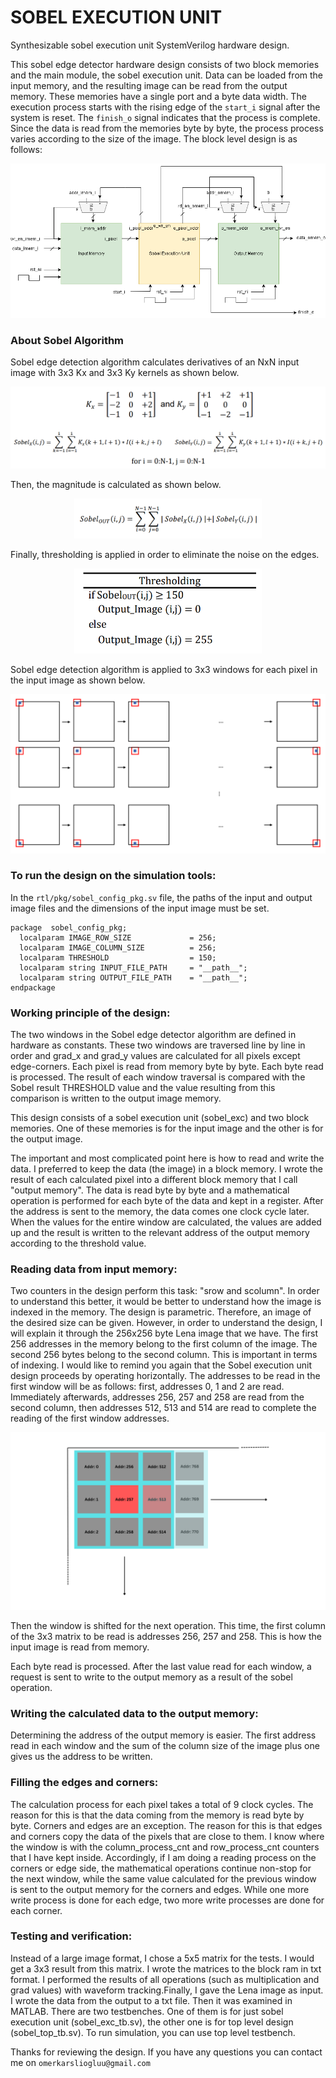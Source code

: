 # SOBEL EXECUTION UNIT
Synthesizable sobel execution unit SystemVerilog hardware design.

This sobel edge detector hardware design consists of two block memories and the main module, the sobel execution unit. Data can be loaded from the input memory, and the resulting image can be read from the output memory. These memories have a single port and a byte data width. The execution process starts with the rising edge of the ``start_i`` signal after the system is reset. The ``finish_o`` signal indicates that the process is complete. Since the data is read from the memories byte by byte, the process process varies according to the size of the image. The block level design is as follows:

<p align="center">
  <img title="" alt="Sobel HW Design Block" src="/docs/images/sobel_exc_block.png">
</p>

### About Sobel Algorithm

Sobel edge detection algorithm calculates derivatives of an NxN input image with 3x3 Kx and 3x3 Ky kernels as shown below.

<p align="center">
  <img title="" alt="Kx and Ky Matrices" src="/docs/images/kx_ky_windows.png">
</p>

Then, the magnitude is calculated as shown below.

<p align="center">
  <img title="" alt="Sobel Output" src="/docs/images/sobel_out.png" width="300" height="auto">
</p>
Finally, thresholding is applied in order to eliminate the noise on the edges.

<p align="center">
  <img title="" alt="Thresholding" src="/docs/images/thresholding.png" width="300" height="auto">
</p>

Sobel edge detection algorithm is applied to 3x3 windows for each pixel in the input image as shown below.

<p align="center">
  <img title="" alt="Windowing Operation" src="/docs/images/windowing.png">
</p>

### To run the design on the simulation tools:
In the ``rtl/pkg/sobel_config_pkg.sv`` file, the paths of the input and output image files and the dimensions of the input image must be set.

```
package  sobel_config_pkg;
  localparam IMAGE_ROW_SIZE             = 256;
  localparam IMAGE_COLUMN_SIZE          = 256;
  localparam THRESHOLD                  = 150;
  localparam string INPUT_FILE_PATH     = "__path__";
  localparam string OUTPUT_FILE_PATH    = "__path__";
endpackage
```

### Working principle of the design:
The two windows in the Sobel edge detector algorithm are defined in hardware as constants.
These two windows are traversed line by line in order and grad_x and grad_y values ​​are calculated for all pixels except edge-corners.
Each pixel is read from memory byte by byte. Each byte read is processed. The result of each window traversal is compared with the Sobel result THRESHOLD value and the value resulting from this comparison is written to the output image memory.

This design consists of a sobel execution unit (sobel_exc) and two block memories. One of these memories is for the input image and the other is for the output image.

The important and most complicated point here is how to read and write the data.
I preferred to keep the data (the image) in a block memory.
I wrote the result of each calculated pixel into a different block memory that I call "output memory".
The data is read byte by byte and a mathematical operation is performed for each byte of the data and kept in a register.
After the address is sent to the memory, the data comes one clock cycle later.
When the values ​​for the entire window are calculated, the values ​​are added up and the result is written to the relevant address of the output memory according to the threshold value.

### Reading data from input memory:
Two counters in the design perform this task: "srow and scolumn".
In order to understand this better, it would be better to understand how the image is indexed in the memory.
The design is parametric. Therefore, an image of the desired size can be given.
However, in order to understand the design, I will explain it through the 256x256 byte Lena image that we have.
The first 256 addresses in the memory belong to the first column of the image. The second 256 bytes belong to the second column. This is important in terms of indexing.
I would like to remind you again that the Sobel execution unit design proceeds by operating horizontally.
The addresses to be read in the first window will be as follows: first, addresses 0, 1 and 2 are read.
Immediately afterwards, addresses 256, 257 and 258 are read from the second column, then addresses 512, 513 and 514 are read to complete the reading of the first window addresses.

<p align="center">
  <img title="" alt="Reading indexes from an input image." src="/docs/images/sobel_image_indexing.png">
</p>

Then the window is shifted for the next operation. This time, the first column of the 3x3 matrix to be read is addresses 256, 257 and 258. This is how the input image is read from memory.

Each byte read is processed. After the last value read for each window, a request is sent to write to the output memory as a result of the sobel operation.

### Writing the calculated data to the output memory:
Determining the address of the output memory is easier. The first address read in each window and the sum of the column size of the image plus one gives us the address to be written.

### Filling the edges and corners:
The calculation process for each pixel takes a total of 9 clock cycles. The reason for this is that the data coming from the memory is read byte by byte. Corners and edges are an exception.
The reason for this is that edges and corners copy the data of the pixels that are close to them.
I know where the window is with the column_process_cnt and row_process_cnt counters that I have kept inside. Accordingly, if I am doing a reading process on the corners or edge side, the mathematical operations continue non-stop for the next window, while the same value calculated for the previous window is sent to the output memory for the corners and edges. While one more write process is done for each edge, two more write processes are done for each corner.

### Testing and verification:
Instead of a large image format, I chose a 5x5 matrix for the tests. I would get a 3x3 result from this matrix. I wrote the matrices to the block ram in txt format. I performed the results of all operations (such as multiplication and grad values) with waveform tracking.Finally, I gave the Lena image as input. I wrote the data from the output to a txt file. Then it was examined in MATLAB. There are two testbenches. One of them is for just sobel execution unit (sobel_exc_tb.sv), the other one is for top level design (sobel_top_tb.sv). To run simulation, you can use top level testbench.




Thanks for reviewing the design. If you have any questions you can contact me on ``omerkarsliogluu@gmail.com``